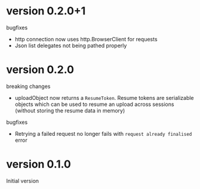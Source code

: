 version 0.2.0+1
===============

bugfixes
  - http connection now uses http.BrowserClient for requests
  - Json list delegates not being pathed properly

version 0.2.0
=============

breaking changes
  - uploadObject now returns a `ResumeToken`. Resume tokens are serializable objects
    which can be used to resume an upload across sessions (without storing the resume data in memory)

bugfixes
  - Retrying a failed request no longer fails with `request already finalised` error

version 0.1.0
=============

Initial version
